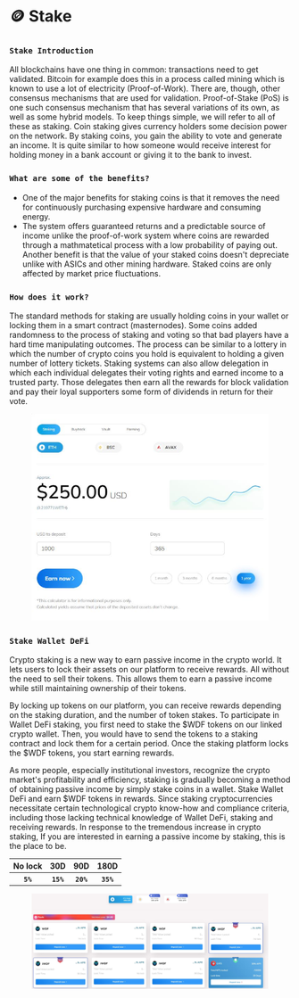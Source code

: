 # 🪙 Stake

### `Stake Introduction`

All blockchains have one thing in common: transactions need to get validated. Bitcoin for example does this in a process called mining which is known to use a lot of electricity (Proof-of-Work). There are, though, other consensus mechanisms that are used for validation. Proof-of-Stake (PoS) is one such consensus mechanism that has several variations of its own, as well as some hybrid models. To keep things simple, we will refer to all of these as staking. Coin staking gives currency holders some decision power on the network. By staking coins, you gain the ability to vote and generate an income. It is quite similar to how someone would receive interest for holding money in a bank account or giving it to the bank to invest.

### `What are some of the benefits?`

* One of the major benefits for staking coins is that it removes the need for continuously purchasing expensive hardware and consuming energy.
* The system offers guaranteed returns and a predictable source of income unlike the proof-of-work system where coins are rewarded through a mathmatetical process with a low probability of paying out. Another benefit is that the value of your staked coins doesn't depreciate unlike with ASICs and other mining hardware. Staked coins are only affected by market price fluctuations.

### `How does it work?`

The standard methods for staking are usually holding coins in your wallet or locking them in a smart contract (masternodes). Some coins added randomness to the process of staking and voting so that bad players have a hard time manipulating outcomes. The process can be similar to a lottery in which the number of crypto coins you hold is equivalent to holding a given number of lottery tickets. Staking systems can also allow delegation in which each individual delegates their voting rights and earned income to a trusted party. Those delegates then earn all the rewards for block validation and pay their loyal supporters some form of dividends in return for their vote.

<figure><img src="../.gitbook/assets/calculator stake.JPG" alt=""><figcaption></figcaption></figure>

### `Stake Wallet DeFi`

Crypto staking is a new way to earn passive income in the crypto world. It lets users to lock their assets on our platform to receive rewards. All without the need to sell their tokens. This allows them to earn a passive income while still maintaining ownership of their tokens.&#x20;

By locking up tokens on our platform, you can receive rewards depending on the staking duration, and the number of token stakes. To participate in Wallet DeFi staking, you first need to stake the $WDF tokens on our linked crypto wallet. Then, you would have to send the tokens to a staking contract and lock them for a certain period. Once the staking platform locks the $WDF tokens, you start earning rewards.&#x20;

As more people, especially institutional investors, recognize the crypto market's profitability and efficiency, staking is gradually becoming a method of obtaining passive income by simply stake coins in a wallet. Stake Wallet DeFi and earn $WDF tokens in rewards. Since staking cryptocurrencies necessitate certain technological crypto know-how and compliance criteria, including those lacking technical knowledge of Wallet DeFi, staking and receiving rewards. In response to the tremendous increase in crypto staking, If you are interested in earning a passive income by staking, this is the place to be.

|  No lock |    30D    |    90D    |    180D   |
| :------: | :-------: | :-------: | :-------: |
| **`5%`** | **`15%`** | **`20%`** | **`35%`** |

<figure><img src="../.gitbook/assets/STAKE.JPG" alt=""><figcaption></figcaption></figure>
